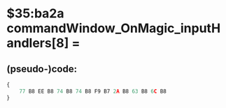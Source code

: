 ﻿
# $35:ba2a commandWindow_OnMagic_inputHandlers[8] = 

<summary></summary>

## (pseudo-)code:
```js
{
	77 B8 EE B8 74 B8 74 B8 F9 B7 2A B8 63 B8 6C B8
}
```



